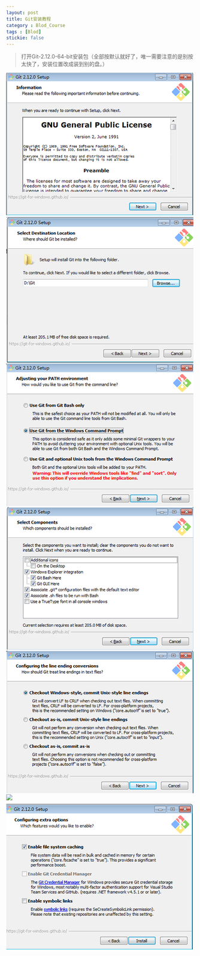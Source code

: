 ```yaml
---
layout: post
title: Git安装教程
category : Blod_Course
tags : [Blod]
stickie: false
---
```


> 打开Git-2.12.0-64-bit安装包（全部按默认就好了，唯一需要注意的是别按太快了，安装位置改成装到别的盘。）

![](https://github.com/cedar333/cedar333.github.io/blob/master/images/Blod_Course/Git_one.png?raw=true)
![](https://github.com/cedar333/cedar333.github.io/blob/master/images/Blod_Course/Git_two.png?raw=true)
![](https://github.com/cedar333/cedar333.github.io/blob/master/images/Blod_Course/Git_three.png?raw=true)
![](https://github.com/cedar333/cedar333.github.io/blob/master/images/Blod_Course/Git_four.png?raw=true)
![](https://github.com/cedar333/cedar333.github.io/blob/master/images/Blod_Course/Git_five.png?raw=true)
![](https://github.com/cedar333/cedar333.github.io/blob/master/images/Blod_Course/Git_fix.png?raw=true)
![](https://github.com/cedar333/cedar333.github.io/blob/master/images/Blod_Course/Git_seven.png?raw=true)